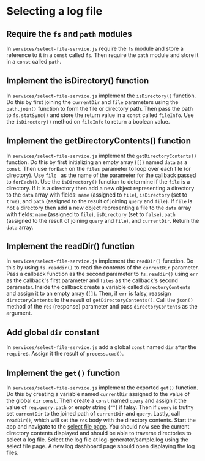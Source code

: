# Selecting a log file

## Require the `fs` and `path` modules
In `services/select-file-service.js` require the `fs` module and store a reference to it in a `const` called `fs`. Then require the `path` module and store it in a `const` called `path`.

## Implement the isDirectory() function
In `services/select-file-service.js` implement the `isDirectory()` function. Do this by first joining the `currentDir` and `file` parameters using the `path.join()` function to form the file or directory path. Then pass the path to `fs.statSync()` and store the return value in a `const` called `fileInfo`. Use the `isDirectory()` method on `fileInfo` to return a boolean value.

## Implement the getDirectoryContents() function
In `services/select-file-service.js` implement the `getDirectoryContents()` function. Do this by first initializing an empty array (`[]`) named `data` as a `const`. Then use `forEach` on the `files` parameter to loop over each file (or directory). Use `file ` as the name of the parameter for the callback passed to `forEach()`. Use the `isDirectory()` function to determine if the `file` is a directory. If it is a directory then add a new object representing a directory to the `data` array with fields: `name` (assigned to `file`), `isDirectory` (set to `true`), and `path` (assigned to the result of joining `query` and `file`). If `file` is not a directory then add a new object representing a file to the `data` array with fields: `name` (assigned to `file`), `isDirectory` (set to `false`), `path` (assigned to the result of joining `query` and `file`), and `currentDir`. Return the `data` array.

## Implement the readDir() function
In `services/select-file-service.js` implement the `readDir()` function. Do this by using `fs.readdir()` to read the contents of the `currentDir` parameter. Pass a callback function as the second parameter to `fs.readdir()` using `err` as the callback's first parameter and `files` as the callback's second parameter. Inside the callback create a variable called `directoryContents` and assign it to an empty array (`[]`). Then, if `err` is falsy, reassign `directoryContents` to the result of `getDirectoryContents()`. Call the `json()` method of the `res` (response) parameter and pass `directoryContents` as the argument.

## Add global `dir` constant
In `services/select-file-service.js` add a global `const` named `dir` after the `require`s. Assign it the result of `process.cwd()`.

## Implement the `get()` function
In `services/select-file-service.js` implement the exported `get()` function. Do this by creating a variable named `currentDir` assigned to the value of the global `dir` `const`. Then create a `const` named `query` and assign it the value of `req.query.path` or empty string (`""`) if falsy. Then if `query` is truthy set `currentDir` to the joined path of `currentDir` and `query`. Lastly, call `readDir()`, which will set the `res` body with the directory contents. Start the app and navigate to the [select file page](http://localhost:3000/select-file). You should now see the current directory contents displayed and should be able to traverse directories to select a log file. Select the log file at log-generator/sample.log using the select file page. A new log dashboard page should open displaying the log files.
